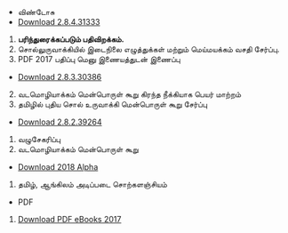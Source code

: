 - விண்டோசு 
- [Download 2.8.4.31333](https://github.com/ThaniThamizhAkarathiKalanjiyam/thanithamizhakarathikalanjiyam.github.io/archive/ttak_2.8.4.zip) 
 1. **பரிந்துரைக்கப்படும் பதிவிறக்கம்.**
 2. சொல்லுருவாக்கியில் இடைநிலை எழுத்துக்கள் மற்றும் மெய்மயக்கம் வசதி சேர்ப்பு.
 3. PDF 2017 பதிப்பு மெனு இணையத்துடன் இணைப்பு

- [Download 2.8.3.30386](https://github.com/ThaniThamizhAkarathiKalanjiyam/thanithamizhakarathikalanjiyam.github.io/archive/ttak_2.8.3.zip) 
 2. வடமொழியாக்கம் மென்பொருள் கூறு கிரந்த நீக்கியாக பெயர் மாற்றம்
 3. தமிழில் புதிய சொல் உருவாக்கி மென்பொருள் கூறு சேர்ப்பு
- [Download 2.8.2.39264](https://github.com/ThaniThamizhAkarathiKalanjiyam/thanithamizhakarathikalanjiyam.github.io/archive/ttak_2.8.2.zip) 
 1. வழுசேகரிப்பு 
 2. வடமொழியாக்கம் மென்பொருள் கூறு
- [Download 2018 Alpha](https://github.com/ThaniThamizhAkarathiKalanjiyam/thanithamizhakarathikalanjiyam.github.io/archive/ttak_2018.zip) 
 1. தமிழ், ஆங்கிலம் அடிப்படை சொற்களஞ்சியம்

- PDF 
 1. [Download PDF eBooks 2017](https://github.com/ThaniThamizhAkarathiKalanjiyam/thanithamizhakarathikalanjiyam.github.io/archive/PDF_2017.zip)
 